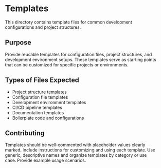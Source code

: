 # Templates

This directory contains template files for common development configurations and project structures.

## Purpose
Provide reusable templates for configuration files, project structures, and development environment setups. These templates serve as starting points that can be customized for specific projects or environments.

## Types of Files Expected
- Project structure templates
- Configuration file templates
- Development environment templates
- CI/CD pipeline templates
- Documentation templates
- Boilerplate code and configurations

## Contributing
Templates should be well-commented with placeholder values clearly marked. Include instructions for customizing and using each template. Use generic, descriptive names and organize templates by category or use case. Provide example usage scenarios.